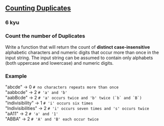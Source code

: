 <h2><a href=https://www.codewars.com/kata/54bf1c2cd5b56cc47f0007a1/train/java target="_blank">Counting Duplicates</a></h2><h3>6 kyu</h3><h3 id="count-the-number-of-duplicates">Count the number of Duplicates</h3><p>Write a function that will return the count of <strong>distinct case-insensitive</strong> alphabetic characters and numeric digits that occur more than once in the input string. The input string can be assumed to contain only alphabets (both uppercase and lowercase) and numeric digits.</p><h3 id="example">Example</h3><p>"abcde" -&gt; 0             <code># no characters repeats more than once</code><br>"aabbcde" -&gt; 2           <code># 'a' and 'b'</code><br>"aabBcde" -&gt; 2           <code># 'a' occurs twice and 'b' twice (`b` and `B`)</code><br>"indivisibility" -&gt; 1    <code># 'i' occurs six times</code><br>"Indivisibilities" -&gt; 2  <code># 'i' occurs seven times and 's' occurs twice</code><br>"aA11" -&gt; 2              <code># 'a' and '1'</code><br>"ABBA" -&gt; 2              <code># 'A' and 'B' each occur twice</code></p>